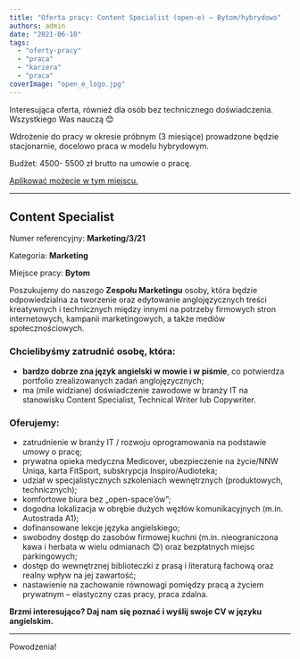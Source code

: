 ```yaml
---
title: "Oferta pracy: Content Specialist (open-e) – Bytom/hybrydowo"
authors: admin
date: "2021-06-10"
tags:
  - "oferty-pracy"
  - "praca"
  - "kariera"
  - "praca"
coverImage: "open_e_logo.jpg"
---
```


Interesująca oferta, również dla osób bez technicznego doświadczenia.
Wszystkiego Was nauczą 😊

<!--truncate-->

Wdrożenie do pracy w okresie próbnym (3 miesiące) prowadzone będzie
stacjonarnie, docelowo praca w modelu hybrydowym.

Budżet: 4500- 5500 zł brutto na umowie o pracę.

[Aplikować możecie w tym miejscu.](https://www.open-e.com/about-us/careers/poland/content-specialist/)

---

## Content Specialist

Numer referencyjny: **Marketing/3/21**

Kategoria: **Marketing**

Miejsce pracy: **Bytom**

Poszukujemy do naszego **Zespołu Marketingu** osoby, która będzie odpowiedzialna
za tworzenie oraz edytowanie anglojęzycznych treści kreatywnych i technicznych
między innymi na potrzeby firmowych stron internetowych, kampanii
marketingowych, a także mediów społecznościowych.

### Chcielibyśmy zatrudnić osobę, która:

- **bardzo dobrze zna język angielski w mowie i w piśmie**, co potwierdza
  portfolio zrealizowanych zadań anglojęzycznych;
- ma (mile widziane) doświadczenie zawodowe w branży IT na stanowisku Content
  Specialist, Technical Writer lub Copywriter.

### Oferujemy:

- zatrudnienie w branży IT / rozwoju oprogramowania na podstawie umowy o pracę;
- prywatna opieka medyczna Medicover, ubezpieczenie na życie/NNW Uniqa, karta
  FitSport, subskrypcja Inspiro/Audioteka;
- udział w specjalistycznych szkoleniach wewnętrznych (produktowych,
  technicznych);
- komfortowe biura bez „open-space’ów”;
- dogodna lokalizacja w obrębie dużych węzłów komunikacyjnych (m.in. Autostrada
  A1);
- dofinansowane lekcje języka angielskiego;
- swobodny dostęp do zasobów firmowej kuchni (m.in. nieograniczona kawa i
  herbata w wielu odmianach 😊) oraz bezpłatnych miejsc parkingowych;
- dostęp do wewnętrznej biblioteczki z prasą i literaturą fachową oraz realny
  wpływ na jej zawartość;
- nastawienie na zachowanie równowagi pomiędzy pracą a życiem prywatnym –
  elastyczny czas pracy, praca zdalna.

**Brzmi interesująco? Daj nam się poznać i wyślij swoje CV w języku
angielskim.**

---

Powodzenia!

